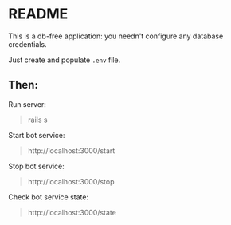 # README

This is a db-free application: you needn't configure any database credentials.

Just create and populate `.env` file.

## Then:

Run server:

> rails s

Start bot service:

> http://localhost:3000/start

Stop bot service:

> http://localhost:3000/stop

Check bot service state:

> http://localhost:3000/state
